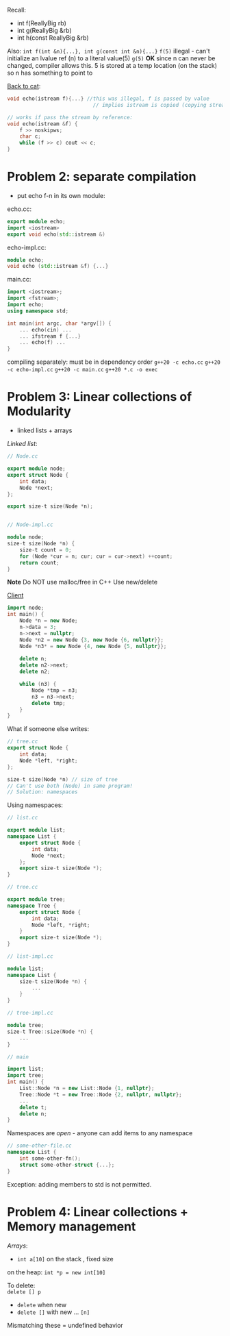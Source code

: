 Recall:
- int f(ReallyBig rb)
- int g(ReallyBig &rb)
- int h(const ReallyBig &rb)

Also:
`int f(int &n){...}, int g(const int &n){...}`
`f(5)` illegal - can't initialize an lvalue ref (n) to a literal value(5)
`g(5)` **OK** since n can never be changed, compiler allows this.
		5 is stored at a temp location (on the stack) so n has something to point to


<u>Back to cat</u>:
```c++
void echo(istream f){...} //this was illegal, f is passed by value
							// implies istream is copied (copying streams is not allowed)

// works if pass the stream by reference:
void echo(istream &f) {
	f >> noskipws;
	char c;
	while (f >> c) cout << c;
}
```





# Problem 2: separate compilation

- put echo f-n in its own module:

echo.cc: 
```c++
export module echo;
import <iostream>
export void echo(std::istream &)
```

echo-impl.cc:
```c++
module echo;
void echo (std::istream &f) {...}
```

main.cc:
```c++
import <iostream>;
import <fstream>;
import echo;
using namespace std;

int main(int argc, char *argv[]) {
	... echo(cin) ...
	... ifstream f {...}
	... echo(f) ...
}
```

compiling separately: must be in dependency order
`g++20 -c echo.cc`
`g++20 -c echo-impl.cc`
`g++20 -c main.cc`
`g++20 *.c -o exec`




# Problem 3: Linear collections of Modularity
- linked lists + arrays


*Linked list*:
```c++
// Node.cc

export module node;
export struct Node {
	int data;
	Node *next;
};

export size-t size(Node *n);

```

```c++

// Node-impl.cc

module node;
size-t size(Node *n) {
	size-t count = 0;
	for (Node *cur = n; cur; cur = cur->next) ++count;
	return count;
}
```

**Note** Do NOT use malloc/free in C++
Use new/delete

<u>Client</u>
```c++
import node;
int main() {
	Node *n = new Node;
	n->data = 3;
	n->next = nullptr;
	Node *n2 = new Node {3, new Node {6, nullptr}};
	Node *n3* = new Node {4, new Node {5, nullptr}};
	
	delete n;
	delete n2->next;
	delete n2;

	while (n3) {
		Node *tmp = n3;
		n3 = n3->next;
		delete tmp;
	}
}

```


What if someone else writes:
```c++
// tree.cc
export struct Node {
	int data;
	Node *left, *right;
};

size-t size(Node *n) // size of tree
// Can't use both (Node) in same program!
// Solution: namespaces
```

Using namespaces:
```c++
// list.cc

export module list;
namespace List {
	export struct Node {
		int data;
		Node *next;
	};
	export size-t size(Node *);
}
```

```c++
// tree.cc

export module tree;
namespace Tree {
	export struct Node {
		int data;
		Node *left, *right;
	}
	export size-t size(Node *);
}
```

```c++
// list-impl.cc

module list;
namespace List {
	size-t size(Node *n) {
		...
	}
}
```

```c++
// tree-impl.cc

module tree;
size-t Tree::size(Node *n) {
	...
}
```

```c++
// main

import list;
import tree;
int main() {
	List::Node *n = new List::Node {1, nullptr};
	Tree::Node *t = new Tree::Node {2, nullptr, nullptr};
	...
	delete t;
	delete n;
}
```


Namespaces are *open* - anyone can add items to any namespace
```c++
// some-other-file.cc
namespace List {
	int some-other-fn();
	struct some-other-struct {...};
}
```
Exception: adding members to std is not permitted.




# Problem 4: Linear collections + Memory management

*Arrays*:
- `int a[10]` on the stack , fixed size

on the heap: `int *p = new int[10]`

To delete:  
`delete [] p`

- `delete` when new
- `delete []` with new ... `[n]`

Mismatching these = undefined behavior

